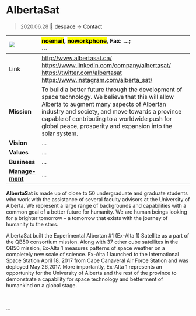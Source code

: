 # AlbertaSat
> 2020.06.28 [🚀](../index/index.md) [despace](index.md) → [Contact](contact.md)

|[![](f/contact//_logo1_thumb.jpg)](f/contact//_logo1.png)|<mark>noemail</mark>, <mark>noworkphone</mark>, Fax: …;<br> *…*|
|:--|:--|
|Link|<http://www.albertasat.ca/><br> <https://www.linkedin.com/company/albertasat/><br> <https://twitter.com/albertasat><br> <https://www.instagram.com/alberta_sat/>|
|**Mission**|To build a better future through the development of space technology. We believe that this will allow Alberta to augment many aspects of Albertan industry and society, and move towards a province capable of contributing to a worldwide push for global peace, prosperity and expansion into the solar system.|
|**Vision**|…|
|**Values**|…|
|**Business**|…|
|**[Manage-<br>ment](mgmt.md)**|…|

**AlbertaSat** is made up of close to 50 undergraduate and graduate students who work with the assistance of several faculty advisors at the University of Alberta. We represent a large range of backgrounds and capabilities with a common goal of a better future for humanity. We are human beings looking for a brighter tomorrow – a tomorrow that exists with the journey of humanity to the stars.

AlbertaSat built the Experimental Albertan #1 (Ex-Alta 1) Satellite as a part of the QB50 consortium mission.  Along with 37 other cube satellites in the QB50 mission, Ex-Alta 1 measures patterns of space weather on a completely new scale of science.  Ex-Alta 1 launched to the International Space Station April 18, 2017 from Cape Canaveral Air Force Station and was deployed May 26,2017.  More importantly, Ex-Alta 1 represents an opportunity for the University of Alberta and the rest of the province to demonstrate a capability for space technology and betterment of humankind on a global stage.

<p style="page-break-after:always"> </p>

…


